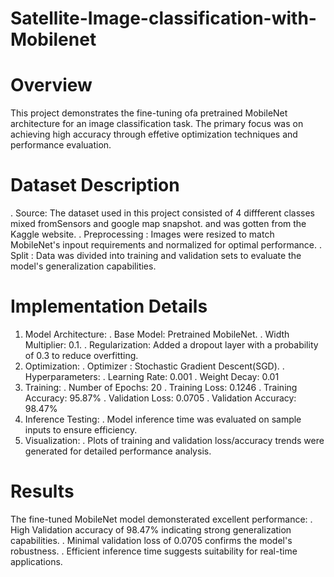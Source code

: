 # Satellite-Image-classification-with-Mobilenet
# Overview
This project demonstrates the fine-tuning ofa pretrained MobileNet architecture for an image classification task.
The primary focus was on achieving high accuracy through effetive optimization techniques and performance evaluation.

# Dataset Description
. Source: The dataset used in this project consisted of 4 diffferent classes mixed fromSensors and google map snapshot.
        and was gotten from the Kaggle website.
. Preprocessing :  Images were resized to match MobileNet's inpout requirements  and normalized for optimal performance.
. Split : Data was divided into training and validation sets to evaluate the model's generalization capabilities.

# Implementation Details
1. Model Architecture:
   . Base Model: Pretrained MobileNet.
   . Width Multiplier: 0.1.
   . Regularization: Added a dropout layer with a probability of 0.3 to reduce overfitting.
2. Optimization:
   . Optimizer : Stochastic Gradient Descent(SGD).
   . Hyperparameters:
     . Learning Rate: 0.001
     . Weight Decay: 0.01
3. Training:
   . Number of Epochs: 20
   . Training Loss: 0.1246
   . Training Accuracy: 95.87%
   . Validation Loss: 0.0705
   . Validation Accuracy: 98.47%
4. Inference Testing:
   . Model inference time was evaluated on sample inputs to ensure efficiency.
5. Visualization:
   . Plots of training and validation loss/accuracy trends were generated for detailed performance analysis.

# Results
The fine-tuned MobileNet model demonsterated excellent performance:
. High Validation accuracy of 98.47% indicating strong generalization capabilities.
. Minimal validation loss of 0.0705 confirms the model's robustness.
. Efficient inference time suggests suitability for real-time applications.
   

